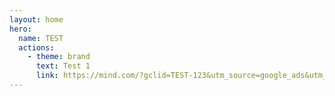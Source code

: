 ```yaml
---
layout: home
hero:
  name: TEST
  actions:
    - theme: brand
      text: Test 1
      link: https://mind.com/?gclid=TEST-123&utm_source=google_ads&utm_medium=cpc&utm_campaign=test-campaign
---
```

